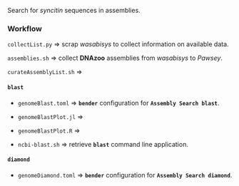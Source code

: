 Search for _syncitin_ sequences in assemblies.

### Workflow

`collectList.py` => scrap _wasabisys_ to collect information on available data.

`assemblies.sh` => collect **DNAzoo** assemblies from _wasabisys_ to _Pawsey_.

`curateAssemblyList.sh` =>

#### `blast`

- `genomeBlast.toml` => **`bender`** configuration for **`Assembly Search blast`**.

- `genomeBlastPlot.jl` =>

- `genomeBlastPlot.R` =>

- `ncbi-blast.sh` => retrieve **`blast`** command line application.

#### `diamond`

- `genomeDiamond.toml` => **`bender`** configuration for **`Assembly Search diamond`**.

